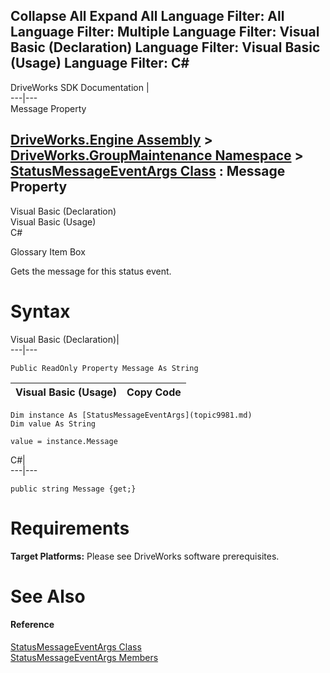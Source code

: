 Collapse All Expand All Language Filter: All  Language Filter: Multiple  Language Filter: Visual Basic (Declaration) Language Filter: Visual Basic (Usage) Language Filter: C#  
---  
DriveWorks SDK Documentation  |   
---|---  
Message Property   
  
[DriveWorks.Engine Assembly](topic2156.md) > [DriveWorks.GroupMaintenance Namespace](topic9628.md) > [StatusMessageEventArgs Class](topic9981.md) : Message Property  
---  
  
Visual Basic (Declaration)    
Visual Basic (Usage)    
C# 

Glossary Item Box

Gets the message for this status event. 

# Syntax

Visual Basic (Declaration)|   
---|---  
      
    
    Public ReadOnly Property Message As String  
  
Visual Basic (Usage)| Copy Code  
---|---  
      
    
    Dim instance As [StatusMessageEventArgs](topic9981.md)
    Dim value As String
     
    value = instance.Message  
  
C#|   
---|---  
      
    
    public string Message {get;}  
  
# Requirements

**Target Platforms:** Please see DriveWorks software prerequisites.

# See Also

#### Reference

[StatusMessageEventArgs Class](topic9981.md)   
[StatusMessageEventArgs Members](topic9982.md)


